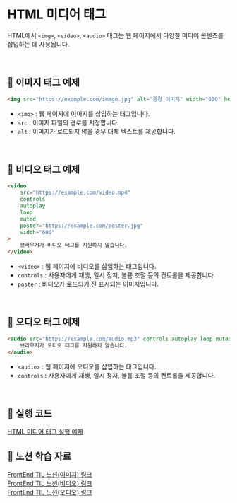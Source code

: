 # HTML 미디어 태그

HTML에서 `<img>`, `<video>`, `<audio>` 태그는 웹 페이지에서 다양한 미디어 콘텐츠를 삽입하는 데 사용됩니다.

<br/>

## 📌 이미지 태그 예제

```html
<img src="https://example.com/image.jpg" alt="풍경 이미지" width="600" height="400" title="아름다운 풍경 이미지" />
```

- `<img>` : 웹 페이지에 이미지를 삽입하는 태그입니다.
- `src` : 이미지 파일의 경로를 지정합니다.
- `alt` : 이미지가 로드되지 않을 경우 대체 텍스트를 제공합니다.

<br/>

## 📌 비디오 태그 예제

```html
<video
    src="https://example.com/video.mp4"
    controls
    autoplay
    loop
    muted
    poster="https://example.com/poster.jpg"
    width="600"
>
    브라우저가 비디오 태그를 지원하지 않습니다.
</video>
```

- `<video>` : 웹 페이지에 비디오를 삽입하는 태그입니다.
- `controls` : 사용자에게 재생, 일시 정지, 볼륨 조절 등의 컨트롤을 제공합니다.
- `poster` : 비디오가 로드되기 전 표시되는 이미지입니다.

<br/>

## 📌 오디오 태그 예제

```html
<audio src="https://example.com/audio.mp3" controls autoplay loop muted>
    브라우저가 오디오 태그를 지원하지 않습니다.
</audio>
```

- `<audio>` : 웹 페이지에 오디오를 삽입하는 태그입니다.
- `controls` : 사용자에게 재생, 일시 정지, 볼륨 조절 등의 컨트롤을 제공합니다.

<br/>

## 🔗 실행 코드

[HTML 미디어 태그 실행 예제](../examples/12_미디어태그.html)

## 🔗 노션 학습 자료

[FrontEnd TIL 노션(이미지) 링크](https://www.notion.so/12f39228bce480f1bfd4e2eb96c044ad?pvs=4)<br/>
[FrontEnd TIL 노션(비디오) 링크](https://www.notion.so/12f39228bce4802bb06ed7463442f4ba?pvs=4)<br/>
[FrontEnd TIL 노션(오디오) 링크](https://www.notion.so/12f39228bce480d9a998dfed10cec4b3?pvs=4)
